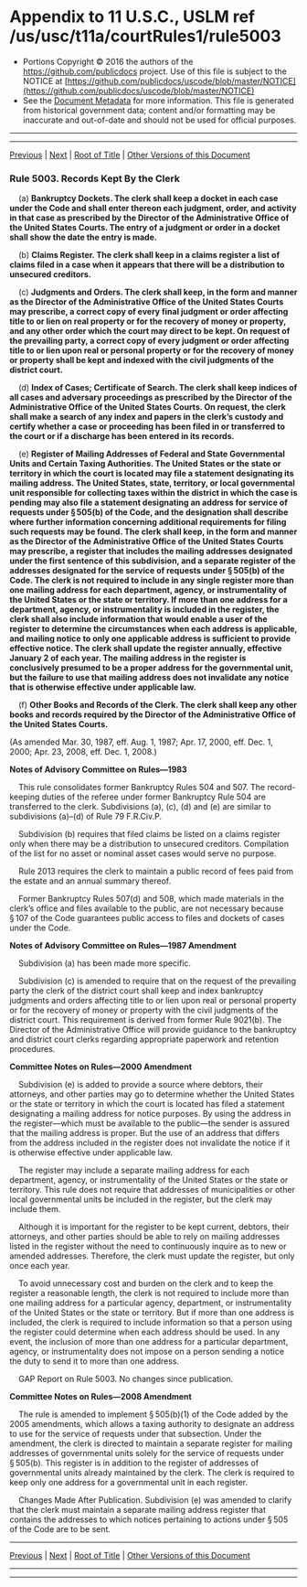 ---
---

# Appendix to 11 U.S.C., USLM ref /us/usc/t11a/courtRules1/rule5003

* Portions Copyright © 2016 the authors of the https://github.com/publicdocs project.
  Use of this file is subject to the NOTICE at [https://github.com/publicdocs/uscode/blob/master/NOTICE](https://github.com/publicdocs/uscode/blob/master/NOTICE)
* See the [Document Metadata](././../../../..//README.md) for more information.
  This file is generated from historical government data; content and/or formatting may be inaccurate and out-of-date and should not be used for official purposes.

----------
----------

[Previous](./../../../..//us/usc/t11a/courtRules1/m__us_usc_t11a_courtRules1_rule5002.md) | [Next](./../../../..//us/usc/t11a/courtRules1/m__us_usc_t11a_courtRules1_rule5004.md) | [Root of Title](./../../../../) | [Other Versions of this Document](https://publicdocs.github.io/go/links?ns=uslm&ref=%2Fus%2Fusc%2Ft11a%2FcourtRules1%2Frule5003)

### Rule 5003. Records Kept By the Clerk

    (a) __Bankruptcy Dockets. The clerk shall keep a docket in each case under the Code and shall enter thereon each judgment, order, and activity in that case as prescribed by the Director of the Administrative Office of the United States Courts. The entry of a judgment or order in a docket shall show the date the entry is made.__ 

    (b) __Claims Register. The clerk shall keep in a claims register a list of claims filed in a case when it appears that there will be a distribution to unsecured creditors.__ 

    (c) __Judgments and Orders. The clerk shall keep, in the form and manner as the Director of the Administrative Office of the United States Courts may prescribe, a correct copy of every final judgment or order affecting title to or lien on real property or for the recovery of money or property, and any other order which the court may direct to be kept. On request of the prevailing party, a correct copy of every judgment or order affecting title to or lien upon real or personal property or for the recovery of money or property shall be kept and indexed with the civil judgments of the district court.__ 

    (d) __Index of Cases; Certificate of Search. The clerk shall keep indices of all cases and adversary proceedings as prescribed by the Director of the Administrative Office of the United States Courts. On request, the clerk shall make a search of any index and papers in the clerk’s custody and certify whether a case or proceeding has been filed in or transferred to the court or if a discharge has been entered in its records.__ 

    (e) __Register of Mailing Addresses of Federal and State Governmental Units and Certain Taxing Authorities. The United States or the state or territory in which the court is located may file a statement designating its mailing address. The United States, state, territory, or local governmental unit responsible for collecting taxes within the district in which the case is pending may also file a statement designating an address for service of requests under § 505(b) of the Code, and the designation shall describe where further information concerning additional requirements for filing such requests may be found. The clerk shall keep, in the form and manner as the Director of the Administrative Office of the United States Courts may prescribe, a register that includes the mailing addresses designated under the first sentence of this subdivision, and a separate register of the addresses designated for the service of requests under § 505(b) of the Code. The clerk is not required to include in any single register more than one mailing address for each department, agency, or instrumentality of the United States or the state or territory. If more than one address for a department, agency, or instrumentality is included in the register, the clerk shall also include information that would enable a user of the register to determine the circumstances when each address is applicable, and mailing notice to only one applicable address is sufficient to provide effective notice. The clerk shall update the register annually, effective January 2 of each year. The mailing address in the register is conclusively presumed to be a proper address for the governmental unit, but the failure to use that mailing address does not invalidate any notice that is otherwise effective under applicable law.__ 

    (f) __Other Books and Records of the Clerk. The clerk shall keep any other books and records required by the Director of the Administrative Office of the United States Courts.__ 

(As amended Mar. 30, 1987, eff. Aug. 1, 1987; Apr. 17, 2000, eff. Dec. 1, 2000; Apr. 23, 2008, eff. Dec. 1, 2008.)

 __Notes of Advisory Committee on Rules—1983__ 

    This rule consolidates former Bankruptcy Rules 504 and 507. The record-keeping duties of the referee under former Bankruptcy Rule 504 are transferred to the clerk. Subdivisions (a), (c), (d) and (e) are similar to subdivisions (a)–(d) of Rule 79 F.R.Civ.P.

    Subdivision (b) requires that filed claims be listed on a claims register only when there may be a distribution to unsecured creditors. Compilation of the list for no asset or nominal asset cases would serve no purpose.

    Rule 2013 requires the clerk to maintain a public record of fees paid from the estate and an annual summary thereof.

    Former Bankruptcy Rules 507(d) and 508, which made materials in the clerk’s office and files available to the public, are not necessary because § 107 of the Code guarantees public access to files and dockets of cases under the Code.

 __Notes of Advisory Committee on Rules—1987 Amendment__ 

    Subdivision (a) has been made more specific.

    Subdivision (c) is amended to require that on the request of the prevailing party the clerk of the district court shall keep and index bankruptcy judgments and orders affecting title to or lien upon real or personal property or for the recovery of money or property with the civil judgments of the district court. This requirement is derived from former Rule 9021(b). The Director of the Administrative Office will provide guidance to the bankruptcy and district court clerks regarding appropriate paperwork and retention procedures.

 __Committee Notes on Rules—2000 Amendment__ 

    Subdivision (e) is added to provide a source where debtors, their attorneys, and other parties may go to determine whether the United States or the state or territory in which the court is located has filed a statement designating a mailing address for notice purposes. By using the address in the register—which must be available to the public—the sender is assured that the mailing address is proper. But the use of an address that differs from the address included in the register does not invalidate the notice if it is otherwise effective under applicable law.

    The register may include a separate mailing address for each department, agency, or instrumentality of the United States or the state or territory. This rule does not require that addresses of municipalities or other local governmental units be included in the register, but the clerk may include them.

    Although it is important for the register to be kept current, debtors, their attorneys, and other parties should be able to rely on mailing addresses listed in the register without the need to continuously inquire as to new or amended addresses. Therefore, the clerk must update the register, but only once each year.

    To avoid unnecessary cost and burden on the clerk and to keep the register a reasonable length, the clerk is not required to include more than one mailing address for a particular agency, department, or instrumentality of the United States or the state or territory. But if more than one address is included, the clerk is required to include information so that a person using the register could determine when each address should be used. In any event, the inclusion of more than one address for a particular department, agency, or instrumentality does not impose on a person sending a notice the duty to send it to more than one address.

    GAP Report on Rule 5003. No changes since publication.

 __Committee Notes on Rules—2008 Amendment__ 

    The rule is amended to implement § 505(b)(1) of the Code added by the 2005 amendments, which allows a taxing authority to designate an address to use for the service of requests under that subsection. Under the amendment, the clerk is directed to maintain a separate register for mailing addresses of governmental units solely for the service of requests under § 505(b). This register is in addition to the register of addresses of governmental units already maintained by the clerk. The clerk is required to keep only one address for a governmental unit in each register.

    Changes Made After Publication. Subdivision (e) was amended to clarify that the clerk must maintain a separate mailing address register that contains the addresses to which notices pertaining to actions under § 505 of the Code are to be sent.

----------

[Previous](./../../../..//us/usc/t11a/courtRules1/m__us_usc_t11a_courtRules1_rule5002.md) | [Next](./../../../..//us/usc/t11a/courtRules1/m__us_usc_t11a_courtRules1_rule5004.md) | [Root of Title](./../../../../) | [Other Versions of this Document](https://publicdocs.github.io/go/links?ns=uslm&ref=%2Fus%2Fusc%2Ft11a%2FcourtRules1%2Frule5003)

----------
----------



